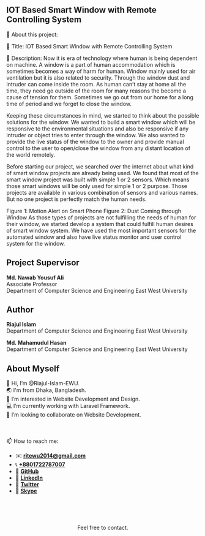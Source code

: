 ## IOT Based Smart Window with Remote Controlling System

📢 About this project:

🔎 Title: IOT Based Smart Window with Remote Controlling System

📜 Description: Now it is era of technology where human is being dependent on machine. A window is a part of
human accommodation which is sometimes becomes a way of harm for human. Window mainly
used for air ventilation but it is also related to security. Through the window dust and intruder can
come inside the room. As human can’t stay at home all the time, they need go outside of the room
for many reasons the become a cause of tension for them. Sometimes we go out from our home for
a long time of period and we forget to close the window.  
  
Keeping these circumstances in mind, we started to think about the possible solutions for the
window. We wanted to build a smart window which will be responsive to the environmental
situations and also be responsive if any intruder or object tries to enter through the window. We also
wanted to provide the live status of the window to the owner and provide manual control to the user
to open/close the window from any distant location of the world remotely.  
  
Before starting our project, we searched over the internet about what kind of smart window projects
are already being used. We found that most of the smart window project was built with simple 1
or 2 sensors. Which means those smart windows will be only used for simple 1 or 2 purpose. Those
projects are available in various combination of sensors and various names. But no one project is
perfectly match the human needs.  
  
Figure 1: Motion Alert on Smart Phone Figure 2: Dust Coming through Window
As those types of projects are not fulfilling the needs of human for their window, we started develop
a system that could fulfill human desires of smart window system. We have used the most important
sensors for the automated window and also have live status monitor and user control system for the
window.

## Project Supervisor

**Md. Nawab Yousuf Ali**  
Associate Professor  
Department of Computer Science and Engineering East West University

## Author

**Riajul Islam**  
Department of Computer Science and Engineering East West University  
  
**Md. Mahamudul Hasan**  
Department of Computer Science and Engineering East West University

## About Myself

👋 Hi, I’m @Riajul-Islam-EWU.  
🌏 I'm from Dhaka, Bangladesh.  
👀 I’m interested in Website Development and Design.  
💻 I’m currently working with Laravel Framework.  
💞️ I’m looking to collaborate on Website Development.  
<br/>
<br/>
<br/>
📫 How to reach me:

- ✉️ **ritewu2014@gmail.com**
- 📞 **[+8801722787007](+8801722787007)**
- 🔎 **[GitHub](https://github.com/Riajul-Islam-EWU)**
- 🔎 **[LinkedIn](https://www.linkedin.com/in/rit-ewu)**
- 🔎 **[Twitter](https://twitter.com/rit_ewu)**
- 🔎 **[Skype](https://join.skype.com/invite/vF7JhBbtaHRQ)**
<br/>
<br/>
<br/>
<p align="center">Feel free to contact.<p/>
